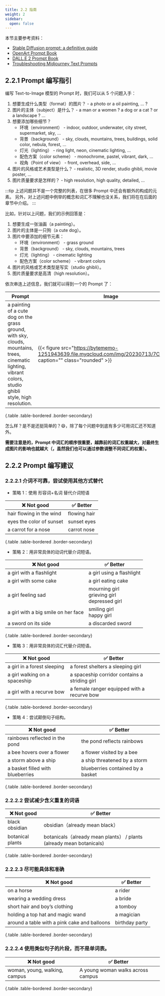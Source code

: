 ```yaml
---
title: 2.2 指南
weight: 2
sidebar:
  open: false
---
```




本节主要参考资料：
- [Stable Diffusion prompt: a definitive guide](https://stable-diffusion-art.com/prompt-guide/)
- [OpenArt Prompt Book](https://openart.ai/promptbook) 
- [DALL.E 2 Prompt Book](https://dallery.gallery/the-dalle-2-prompt-book/)
- [Troubleshooting Midjourney Text Prompts](https://docs.google.com/document/d/e/2PACX-1vRHOxyEb-ERGi-BdZM8Z_piEP54m4HwO0z8scjmEurEp2UZVA6rFxvyKd15elYVHUWfP1oSA4CQFwxr/pub?utm_source=docs.google.com&utm_medium=tutorial&utm_campaign=midjourney)

## 2.2.1 Prompt 编写指引
编写 Text-to-Image 模型的 Prompt 时，我们可以从 5 个问题入手：

1. 想要生成什么类型（format）的图片？ - a photo or a oil painting, ... ?
2. 图片的主体（subject）是什么？ - a man or a women ? a dog or a cat ? or a landscape ? ...
3. 想要添加哪些细节？
    - 环境（environment） - indoor, outdoor, underwater, city street, supermarket, sky, ...
    - 背景（background） - sky, clouds, mountains, trees, buildings, solid color, nebula, forest, ...
    - 灯光（lighting） - ring light, neon, cinematic lighting, ...
    - 配色方案（color scheme） - monochrome, pastel, vibrant,  dark, ...
    - 视角（Point of view） - front, overhead, side, ...
4. 图片的风格或艺术类型是什么？ - realistic, 3D render, studio ghibli, movie poster, ...
5. 图片质量要求是怎样的？ - high resolution, high quality, detailed, ...

:::tip
上述问题并不是一个完整的列表，在很多 Prompt 中还会有额外的构成的元素。
另外，对上述问题中例举的概念和词汇不理解也没关系，我们将在在后面的章节中介绍。
:::

比如，针对以上问题，我们的示例回答是：
1. 想要生成一张油画（a painting）。   
2. 图片的主体是一只狗（a cute dog）。
3. 图片中要添加的细节元素：
    - 环境（environment） - grass ground
    - 背景（background） - sky, clouds, mountains, trees
    - 灯光（lighting） - cinematic lighting
    - 配色方案（color scheme） - vibrant colors
4. 图片的风格或艺术类型是写实（studio ghibli）。
5. 图片质量要求是高清（high resolution）。

依次串连上述信息，我们就可以得到一个的 Prompt 了：

| Prompt | Image |
| --- | --- |
| a painting of a cute dog on the grass ground, with sky, clouds, mountains, trees, cinematic lighting, vibrant colors, studio ghibli style, high resolution. | {{< figure src="https://bytememo-1251943639.file.myqcloud.com/img/20230713/7CCALH.jpg" caption="" class="rounded" >}} |
{.table .table-bordered .border-secondary}

怎么样？是不是还挺简单的？😄，除了每个问题中到底有多少可用词汇还不知道外。

**需要注意是的，Prompt 中词汇的顺序很重要，越靠前的词汇权重越大，对最终生成图片的影响也就越大（，虽然我们也可以通过参数调整不同词汇的权重）。**


## 2.2.2 Prompt 编写建议

### 2.2.2.1 介词不可靠，尝试使用其他方式替代

- 策略 1：使用 形容词+名词 替代介词短语

| ❌ Not good | ✅ Better |
| --- | --- |
| hair flowing in the wind | flowing hair |
| eyes the color of sunset | sunset eyes |
| a carrot for a nose | carrot nose |
{.table .table-bordered .border-secondary}

- 策略 2：用非常具体的动词代替介词短语。

| ❌ Not good | ✅ Better |
| --- | --- |
| a girl with a flashlight | a girl using a flashlight |
| a girl with some cake | a girl eating cake |
| a girl feeling sad | mourning girl <br /> grieving girl <br /> depressed girl |
| a girl with a big smile on her face | smiling girl <br /> happy girl |
| a sword on its side | a discarded sword |
{.table .table-bordered .border-secondary}

- 策略 3：用非常具体的词汇代替介词短语。

| ❌ Not good | ✅ Better |
| --- | --- |
| a girl in a forest sleeping | a forest shelters a sleeping girl |
| a girl walking on a spaceship | a spaceship corridor contains a striding girl |
| a girl with a recurve bow | a female ranger equipped with a recurve bow |
{.table .table-bordered .border-secondary}

- 策略 4：尝试颠倒句子结构。

| ❌ Not good | ✅ Better |
| --- | --- |
| rainbows reflected in the pond | the pond reflects rainbows |
| a bee hovers over a flower | a flower visited by a bee |
| a storm above a ship | a ship threatened by a storm |
| a basket filled with blueberries | blueberries contained by a basket |
{.table .table-bordered .border-secondary}

### 2.2.2.2 尝试减少含义重复的词语

| ❌ Not good | ✅ Better |
| --- | --- |
| black obsidian | obsidian（already mean black） |
| botanical plants | botanicals（already mean plants） / plants (already mean botanicals)|
{.table .table-bordered .border-secondary}

### 2.2.2.3 尽可能具体和准确

| ❌ Not good | ✅ Better |
| --- | --- |
| on a horse | a rider |
| wearing a wedding dress | a bride |
| short hair and boy’s clothing | a tomboy |
| holding a top hat and magic wand | a magician |
| around a table with a pink cake and balloons | birthday party |
{.table .table-bordered .border-secondary}

### 2.2.2.4 使用类似句子的片段，而不是单词表。

| ❌ Not good | ✅ Better |
| --- | --- |
| woman, young, walking, campus | A young woman walks across campus |
{.table .table-bordered .border-secondary}